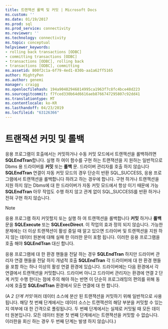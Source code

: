 ```yaml
---
title: 트랜잭션 롤백 및 커밋 | Microsoft Docs
ms.custom: ''
ms.date: 01/19/2017
ms.prod: sql
ms.prod_service: connectivity
ms.reviewer: ''
ms.technology: connectivity
ms.topic: conceptual
helpviewer_keywords:
- rolling back transactions [ODBC]
- committing transactions [ODBC]
- transactions [ODBC], rolling back
- transactions [ODBC], committing
ms.assetid: 800f2c1a-6f79-4ed1-830b-aa1a62ff5165
author: MightyPen
ms.author: genemi
manager: craigg
ms.openlocfilehash: 194a90482946814995ca1963f7c8fc4bce48d223
ms.sourcegitcommit: f7fced330b64d6616aeb8766747295807c92dd41
ms.translationtype: MT
ms.contentlocale: ko-KR
ms.lasthandoff: 04/23/2019
ms.locfileid: "63126366"
---
```

# <a name="committing-and-rolling-back-transactions"></a>트랜잭션 커밋 및 롤백
응용 프로그램이 호출에서는 커밋하거나 수동 커밋 모드에서 트랜잭션을 롤백하려면 **SQLEndTran**합니다. 실행 하 여이 함수를 구현 하는 트랜잭션을 지 원하는 일반적으로 Dbms 용 드라이버를 **커밋** 또는 **롤백** 문. 드라이버 관리자를 호출 하지 않습니다 **SQLEndTran** 연결이 자동 커밋 모드의 경우 단순히 반환 SQL_SUCCESS, 응용 프로그램에서 트랜잭션을 롤백합니다 하려고 하는 경우에 합니다. 구현 하거나 트랜잭션을 지원 하지 않는 Dbms에 대 한 드라이버가 자동 커밋 모드에서 항상 이기 때문에 가능 **SQLEndTran** 아무 작업도 수행 하지 않고 관계 없이 SQL_SUCCESS를 반환 하거나 전혀 구현 하지 않습니다.  
  
> [!NOTE]  
>  응용 프로그램 하지 커밋할지 또는 실행 하 여 트랜잭션을 롤백합니다 **커밋** 하거나 **롤백** 문을 **SQLExecute** 또는 **SQLExecDirect**. 이 작업의 효과 정의 되지 않습니다. 가능한 문제에는 더 이상 트랜잭션이 활성 중일 때 알고 있으면 드라이버 및 트랜잭션을 지원 하지 않는 데이터 원본에 대해 실패 한 이러한 문이 포함 됩니다. 이러한 응용 프로그램을 호출 해야 **SQLEndTran** 대신 합니다.  
  
 응용 프로그램에 대 한 환경 핸들을 전달 하는 경우 **SQLEndTran** 하지만 드라이버 관리자 연결 핸들을 전달 하지 개념적 호출 **SQLEndTran** 각 드라이버에 대 한 환경 핸들을 포함 하는 하나 이상의 활성 연결 환경에 있습니다. 드라이버에는 다음 환경에서 각 연결에서 트랜잭션을 커밋합니다. 드라이버 아니고 드라이버 관리자는 환경에 연결 2 단계 커밋 수행 한다는 점에 주의 해야 하는 반면 이 단순히 프로그래밍의 편의를 위해 동시에 호출할 **SQLEndTran** 환경에서 모든 연결에 대 한 합니다.  
  
 (A *2 단계 커밋* 여러 데이터 소스에 분산 된 트랜잭션을 커밋하기 위해 일반적으로 사용 됩니다. 해당 첫 번째 단계에서는 데이터 소스는 트랜잭션의 해당 부분을 커밋할 수 있는지 여부에 대 한 간격으로 폴링됩니다. 두 번째 단계에서는 실제로 커밋될 때 모든 데이터 원본입니다. 모든 데이터 원본 첫 번째 단계에서는 트랜잭션을 커밋할 수 없습니다. 이러한을 회신 하는 경우 두 번째 단계는 발생 하지 않습니다.)
